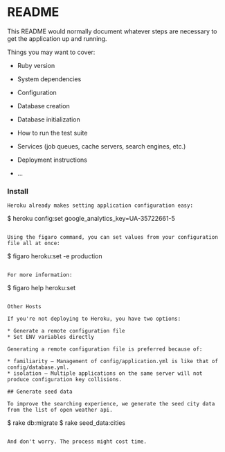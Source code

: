 # README

This README would normally document whatever steps are necessary to get the
application up and running.

Things you may want to cover:

* Ruby version

* System dependencies

* Configuration

* Database creation

* Database initialization

* How to run the test suite

* Services (job queues, cache servers, search engines, etc.)

* Deployment instructions

* ...


### Install

```
Heroku already makes setting application configuration easy:

```
$ heroku config:set google_analytics_key=UA-35722661-5
```

Using the figaro command, you can set values from your configuration file all at once:

```
$ figaro heroku:set -e production
```

For more information:

```
$ figaro help heroku:set
```

Other Hosts

If you're not deploying to Heroku, you have two options:

* Generate a remote configuration file
* Set ENV variables directly

Generating a remote configuration file is preferred because of:

* familiarity – Management of config/application.yml is like that of config/database.yml.
* isolation – Multiple applications on the same server will not produce configuration key collisions.

## Generate seed data

To improve the searching experience, we generate the seed city data from the list of open weather api.

```
$ rake db:migrate
$ rake seed_data:cities
```

And don't worry. The process might cost time.
